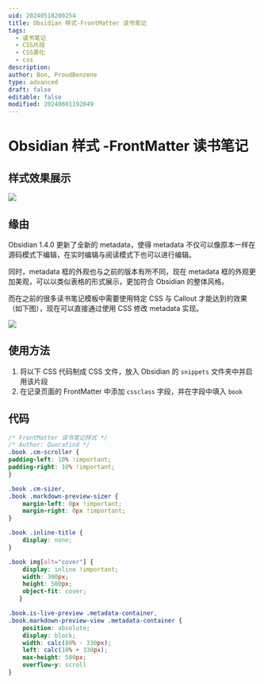 ```yaml
---
uid: 20240518200254
title: Obsidian 样式-FrontMatter 读书笔记
tags:
  - 读书笔记
  - CSS片段
  - CSS美化
  - css
description: 
author: Bon, ProudBenzene
type: advanced
draft: false
editable: false
modified: 20240601192049
---
```


# Obsidian 样式 -FrontMatter 读书笔记

## 样式效果展示

![](https://cdn.pkmer.cn/images/202405191522926.png!pkmer)

## 缘由

Obsidian 1.4.0 更新了全新的 metadata，使得 metadata 不仅可以像原本一样在源码模式下编辑，在实时编辑与阅读模式下也可以进行编辑。

同时，metadata 框的外观也与之前的版本有所不同，现在 metadata 框的外观更加美观，可以以类似表格的形式展示，更加符合 Obsidian 的整体风格。

而在之前的很多读书笔记模板中需要使用特定 CSS 与 Callout 才能达到的效果（如下图），现在可以直接通过使用 CSS 修改 metadata 实现。

![](https://cdn.pkmer.cn/images/202406011914632.png!pkmer)

## 使用方法

1. 将以下 CSS 代码制成 CSS 文件，放入 Obsidian 的 `snippets` 文件夹中并启用该片段
2. 在记录页面的 FrontMatter 中添加 `cssclass` 字段，并在字段中填入 `book`

## 代码

```css
/* FrontMatter 读书笔记样式 */
/* Author: Quorafind */
.book .cm-scroller {
padding-left: 10% !important;
padding-right: 10% !important;
} 

.book .cm-sizer,
.book .markdown-preview-sizer {
    margin-left: 0px !important;
    margin-right: 0px !important;
}

.book .inline-title {
    display: none;
}

.book img[alt="cover"] {
    display: inline !important;
    width: 300px;
    height: 500px;
    object-fit: cover;
   }

.book.is-live-preview .metadata-container,
.book.markdown-preview-view .metadata-container {
    position: absolute;
    display: block;
    width: calc(80% - 330px);
    left: calc(10% + 330px);
    max-height: 500px;
    overflow-y: scroll
}
```